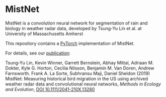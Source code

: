 # MistNet
MistNet is a convolution neural network for segmentation of rain and biology in weather radar data, developed by Tsung-Yu Lin et al. at University of Massachusetts Amherst

This repository contains a [PyTorch](https://pytorch.org/) implementation of MistNet.

For details, see our [publication](https://doi.org/10.1111/2041-210X.13280):

Tsung‐Yu Lin, Kevin Winner, Garrett Bernstein, Abhay Mittal, Adriaan M. Dokter, Kyle G. Horton, Cecilia Nilsson, Benjamin M. Van Doren, Andrew Farnsworth. Frank A. La Sorte, Subhransu Maji, Daniel Sheldon (2019) MistNet: Measuring historical bird migration in the US using archived weather radar data and convolutional neural networks, *Methods in Ecology and Evolution*, [DOI 10.1111/2041-210X.13280](https://doi.org/10.1111/2041-210X.13280)
